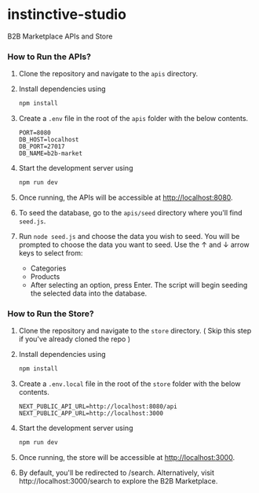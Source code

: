 # instinctive-studio
B2B Marketplace APIs and Store

### How to Run the APIs?

1. Clone the repository and navigate to the `apis` directory.
2. Install dependencies using 

    ```bash 
    npm install 
    ```
    
3. Create a `.env` file in the root of the `apis` folder with the below contents.

    ```env
    PORT=8080
    DB_HOST=localhost
    DB_PORT=27017
    DB_NAME=b2b-market
    ```

4. Start the development server using 

    ``` bash
    npm run dev
    ```

5. Once running, the APIs will be accessible at [http://localhost:8080](http://localhost:8080).
6. To seed the database, go to the `apis/seed` directory where you'll find `seed.js`.
7. Run `node seed.js` and choose the data you wish to seed. You will be prompted to choose the data you want to seed. Use the ↑ and ↓ arrow keys to select from:
    - Categories
    - Products
    - After selecting an option, press Enter. The script will begin seeding the selected data into the database.

### How to Run the Store?

1. Clone the repository and navigate to the `store` directory. ( Skip this step if you've already cloned the repo )
2. Install dependencies using

    ```bash
    npm install
    ```

3. Create a `.env.local` file in the root of the `store` folder with the below contents. 

    ```env
    NEXT_PUBLIC_API_URL=http://localhost:8080/api
    NEXT_PUBLIC_APP_URL=http://localhost:3000
    ```

4. Start the development server using 

    ``` bash
    npm run dev
    ```

5. Once running, the store will be accessible at [http://localhost:3000](http://localhost:3000).
6. By default, you'll be redirected to /search. Alternatively, visit http://localhost:3000/search to explore the B2B Marketplace.